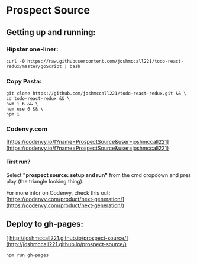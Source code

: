 # Prospect Source 


## Getting up and running: 

### Hipster one-liner:
```
curl -0 https://raw.githubusercontent.com/joshmccall221/todo-react-redux/master/goScript | bash
```

### Copy Pasta:
```
git clone https://github.com/joshmccall221/todo-react-redux.git && \
cd todo-react-redux && \
nvm i 6 && \
nvm use 6 && \
npm i
```
### Codenvy.com
[https://codenvy.io/f?name=ProspectSource&user=joshmccall221](https://codenvy.io/f?name=ProspectSource&user=joshmccall221)

#### First run? 
Select **"prospect source: setup and run"** from the cmd dropdown and pres play (the triangle looking thing). 

For more infor on Codenvy, check this out: 
  [https://codenvy.com/product/next-generation/](https://codenvy.com/product/next-generation/)

## Deploy to gh-pages: 

[ http://joshmccall221.github.io/prospect-source/](http://joshmccall221.github.io/prospect-source/)

```
npm run gh-pages
```
